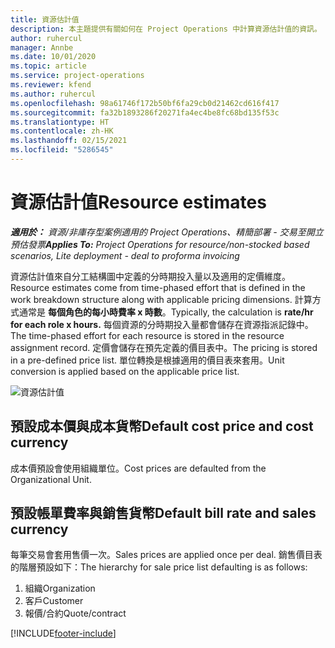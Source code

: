 ```yaml
---
title: 資源估計值
description: 本主題提供有關如何在 Project Operations 中計算資源估計值的資訊。
author: ruhercul
manager: Annbe
ms.date: 10/01/2020
ms.topic: article
ms.service: project-operations
ms.reviewer: kfend
ms.author: ruhercul
ms.openlocfilehash: 98a61746f172b50bf6fa29cb0d21462cd616f417
ms.sourcegitcommit: fa32b1893286f20271fa4ec4be8fc68bd135f53c
ms.translationtype: HT
ms.contentlocale: zh-HK
ms.lasthandoff: 02/15/2021
ms.locfileid: "5286545"
---
```

# <a name="resource-estimates"></a><span data-ttu-id="a5e1e-103">資源估計值</span><span class="sxs-lookup"><span data-stu-id="a5e1e-103">Resource estimates</span></span>

<span data-ttu-id="a5e1e-104">_**適用於：** 資源/非庫存型案例適用的 Project Operations、精簡部署 - 交易至開立預估發票_</span><span class="sxs-lookup"><span data-stu-id="a5e1e-104">_**Applies To:** Project Operations for resource/non-stocked based scenarios, Lite deployment - deal to proforma invoicing_</span></span>

<span data-ttu-id="a5e1e-105">資源估計值來自分工結構圖中定義的分時期投入量以及適用的定價維度。</span><span class="sxs-lookup"><span data-stu-id="a5e1e-105">Resource estimates come from time-phased effort that is defined in the work breakdown structure along with applicable pricing dimensions.</span></span> <span data-ttu-id="a5e1e-106">計算方式通常是 **每個角色的每小時費率 x 時數**。</span><span class="sxs-lookup"><span data-stu-id="a5e1e-106">Typically, the calculation is **rate/hr for each role x hours.**</span></span> <span data-ttu-id="a5e1e-107">每個資源的分時期投入量都會儲存在資源指派記錄中。</span><span class="sxs-lookup"><span data-stu-id="a5e1e-107">The time-phased effort for each resource is stored in the resource assignment record.</span></span> <span data-ttu-id="a5e1e-108">定價會儲存在預先定義的價目表中。</span><span class="sxs-lookup"><span data-stu-id="a5e1e-108">The pricing is stored in a pre-defined price list.</span></span> <span data-ttu-id="a5e1e-109">單位轉換是根據適用的價目表來套用。</span><span class="sxs-lookup"><span data-stu-id="a5e1e-109">Unit conversion is applied based on the applicable price list.</span></span>

![資源估計值](./media/navigation12.png)

## <a name="default-cost-price-and-cost-currency"></a><span data-ttu-id="a5e1e-111">預設成本價與成本貨幣</span><span class="sxs-lookup"><span data-stu-id="a5e1e-111">Default cost price and cost currency</span></span>

<span data-ttu-id="a5e1e-112">成本價預設會使用組織單位。</span><span class="sxs-lookup"><span data-stu-id="a5e1e-112">Cost prices are defaulted from the Organizational Unit.</span></span>

## <a name="default-bill-rate-and-sales-currency"></a><span data-ttu-id="a5e1e-113">預設帳單費率與銷售貨幣</span><span class="sxs-lookup"><span data-stu-id="a5e1e-113">Default bill rate and sales currency</span></span>

<span data-ttu-id="a5e1e-114">每筆交易會套用售價一次。</span><span class="sxs-lookup"><span data-stu-id="a5e1e-114">Sales prices are applied once per deal.</span></span> <span data-ttu-id="a5e1e-115">銷售價目表的階層預設如下：</span><span class="sxs-lookup"><span data-stu-id="a5e1e-115">The hierarchy for sale price list defaulting is as follows:</span></span>

1. <span data-ttu-id="a5e1e-116">組織</span><span class="sxs-lookup"><span data-stu-id="a5e1e-116">Organization</span></span>
2. <span data-ttu-id="a5e1e-117">客戶</span><span class="sxs-lookup"><span data-stu-id="a5e1e-117">Customer</span></span>
3. <span data-ttu-id="a5e1e-118">報價/合約</span><span class="sxs-lookup"><span data-stu-id="a5e1e-118">Quote/contract</span></span>


[!INCLUDE[footer-include](../includes/footer-banner.md)]